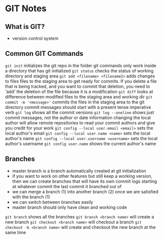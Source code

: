 # GIT Notes

## What is GIT?
- version control system

## Common GIT Commands
`git init` initializes the git repo in the folder
git commands only work inside a directory that has git initialized
`git status` checks the status of working directory and staging area
`git add <filename> <filename2>` adds changes to files files to the staging area to get ready for commits. If you delete a file that is being tracked, and you want to commit that deletion, you need to 'add' the deletion of the file because it is a modification
`git diff` looks at difference between modified files to the staging area and working dir
`git commit -m '<message>'` commits the files in the staging area to the git directory
commit messages should start with a  present tense imperative verb
`git log` shows all the commit versions
`git log --oneline` shows just commit messages, not the author or date information
changing the local author will allow remote repositories to read your commit authors and give you credit for your work
`git config --local user.email <email>` sets the local author's email
`git config --local user.name <name>` sets the local author's name
`git config --local user.username <username>` sets the local author's username
`git config user.name` shows the current author's name


## Branches
- master branch is a branch automatically created at git initialization
- if you want to work on other features but still keep a working version, then we can create branches that will have its own commit logs starting at whatever commit the last commit it branched out of
- we can merge a branch (1) into another branch (2) once we are satisfied with the branch (1)
- we can switch between branches easily
- master branch should only have clean and working code

`git branch` shows all the branches
`git branch <branch name>` will create a new branch
`git checkout <branch name>` will checkout a branch
`git checkout -b <branch name>` will create and checkout the new branch at the same time